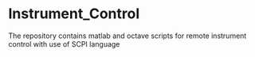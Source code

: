 # Instrument_Control
The repository contains matlab and octave scripts for remote instrument control with use of SCPI language

